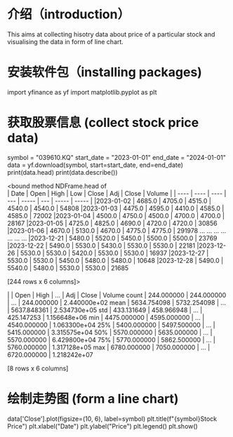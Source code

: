 # 介绍（introduction）
This aims at collecting hisotry data about price of a particular stock and visualising the data in form of line chart.
# 安装软件包（installing packages)
import yfinance as yf
import matplotlib.pyplot as plt
# 获取股票信息 (collect stock price data)
symbol = "039610.KQ"
start_date = "2023-01-01"
end_date = "2024-01-01"
data = yf.download(symbol, start=start_date, end=end_date)
print(data.head)
print(data.describe())

<bound method NDFrame.head of               
| Date | Open | High | Low | Close | Adj | Close | Volume |
| ---- | ---- | ---- | --- | ----- | --- | ----- | ----- |
|2023-01-02 | 4685.0 | 4705.0 | 4515.0 | 4540.0 | 4540.0 | 54808
|2023-01-03 | 4475.0 | 4595.0 | 4410.0 | 4585.0 | 4585.0 | 72002
|2023-01-04 | 4500.0 | 4750.0 | 4500.0 | 4700.0 | 4700.0 | 28167
|2023-01-05 | 4725.0 | 4825.0 | 4690.0 | 4720.0 | 4720.0 | 30856
|2023-01-06 | 4670.0 | 5130.0 | 4670.0 | 4775.0 | 4775.0 | 291978
...            ...     ...     ...     ...        ...     ...
|2023-12-21 | 5480.0 | 5520.0 | 5450.0 | 5500.0 | 5500.0 | 23769
|2023-12-22 | 5490.0 | 5530.0 | 5430.0 | 5530.0 | 5530.0 | 22181
|2023-12-26 | 5530.0 | 5530.0 | 5420.0 | 5530.0 | 5530.0 | 16937
|2023-12-27 | 5530.0 | 5530.0 | 5450.0 | 5480.0 | 5480.0 | 10648
|2023-12-28 | 5490.0 | 5540.0 | 5480.0 | 5530.0 | 5530.0 | 21685

[244 rows x 6 columns]>

|    | Open | High | ... | Adj | Close | Volume
count | 244.000000 | 244.000000 | ... |  244.000000 | 2.440000e+02
mean | 5634.754098 | 5732.254098 | ... | 5637.848361 | 2.534730e+05
std | 433.131649 | 458.966948 | ... | 425.147253 | 1.156648e+06
min | 4475.000000 | 4595.000000 | ... | 4540.000000 | 1.063300e+04
25% | 5400.000000 | 5497.500000 | ... | 5415.000000 | 3.315575e+04
50% | 5570.000000 | 5635.000000 | ... | 5570.000000 | 6.429800e+04
75% | 5770.000000 | 5862.500000 | ... | 5760.000000 | 1.317128e+05
max | 6780.000000 | 7050.000000 | ... | 6720.000000 | 1.218242e+07

[8 rows x 6 columns]

# 绘制走势图 (form a line chart)
data['Close'].plot(figsize=(10, 6), label=symbol)
plt.title(f"{symbol}Stock Price")
plt.xlabel("Date")
plt.ylabel("Price")
plt.legend()
plt.show()
